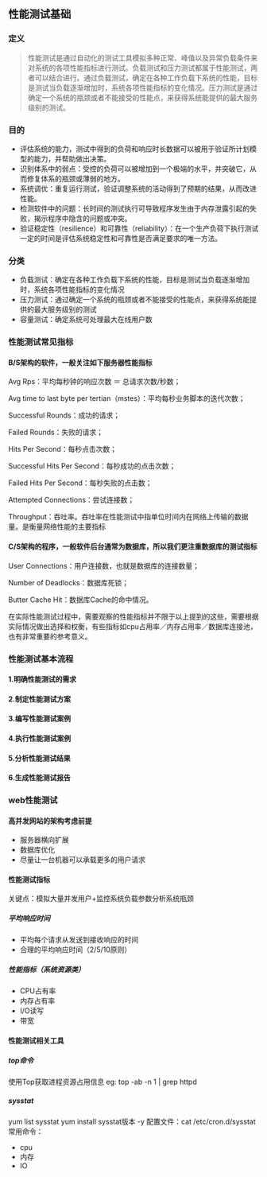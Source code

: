 
## 性能测试基础
### 定义
>性能测试是通过自动化的测试工具模拟多种正常、峰值以及异常负载条件来对系统的各项性能指标进行测试。负载测试和压力测试都属于性能测试，两者可以结合进行。通过负载测试，确定在各种工作负载下系统的性能，目标是测试当负载逐渐增加时，系统各项性能指标的变化情况。压力测试是通过确定一个系统的瓶颈或者不能接受的性能点，来获得系统能提供的最大服务级别的测试。
### 目的
* 评估系统的能力，测试中得到的负荷和响应时长数据可以被用于验证所计划模型的能力，并帮助做出决策。
* 识别体系中的弱点：受控的负荷可以被增加到一个极端的水平，并突破它，从而修复体系的瓶颈或薄弱的地方。
* 系统调优：重复运行测试，验证调整系统的活动得到了预期的结果，从而改进性能。
* 检测软件中的问题：长时间的测试执行可导致程序发生由于内存泄露引起的失败，揭示程序中隐含的问题或冲突。
* 验证稳定性（resilience）和可靠性（reliability）：在一个生产负荷下执行测试一定的时间是评估系统稳定性和可靠性是否满足要求的唯一方法。
### 分类
* 负载测试：确定在各种工作负载下系统的性能，目标是测试当负载逐渐增加时，系统各项性能指标的变化情况
* 压力测试：通过确定一个系统的瓶颈或者不能接受的性能点，来获得系统能提供的最大服务级别的测试
* 容量测试：确定系统可处理最大在线用户数
### 性能测试常见指标
#### B/S架构的软件，一般关注如下服务器性能指标
Avg Rps：平均每秒钟的响应次数 ＝ 总请求次数/秒数；

Avg time to last byte per tertian（mstes）：平均每秒业务脚本的迭代次数；

Successful Rounds：成功的请求；

Failed Rounds：失败的请求；

Hits Per Second：每秒点击次数；

Successful Hits Per Second：每秒成功的点击次数；

Failed Hits Per Second：每秒失败的点击数；

Attempted Connections：尝试连接数；

Throughput：吞吐率。吞吐率在性能测试中指单位时间内在网络上传输的数据量。是衡量网络性能的主要指标
#### C/S架构的程序，一般软件后台通常为数据库，所以我们更注重数据库的测试指标
User Connections：用户连接数，也就是数据库的连接数量；

Number of Deadlocks：数据库死锁；

Butter Cache Hit：数据库Cache的命中情况。

在实际性能测试过程中，需要观察的性能指标并不限于以上提到的这些，需要根据实际情况做出选择和权衡，有些指标如cpu占用率／内存占用率／数据库连接池，也有非常重要的参考意义。
### 性能测试基本流程
#### 1.明确性能测试的需求
#### 2.制定性能测试方案
#### 3.编写性能测试案例
#### 4.执行性能测试案例
#### 5.分析性能测试结果
#### 6.生成性能测试报告
### web性能测试
#### 高并发网站的架构考虑前提
* 服务器横向扩展
* 数据库优化
* 尽量让一台机器可以承载更多的用户请求
#### 性能测试指标
关键点：模拟大量并发用户+监控系统负载参数分析系统瓶颈   
##### 平均响应时间
* 平均每个请求从发送到接收响应的时间
* 合理的平均响应时间（2/5/10原则）
##### 性能指标（系统资源类）
* CPU占有率
* 内存占有率
* I/O读写
* 带宽
#### 性能测试相关工具
##### top命令
使用Top获取进程资源占用信息
eg: top -ab -n 1 | grep httpd
##### sysstat
yum list sysstat
yum install sysstat版本 -y
配置文件：cat /etc/cron.d/sysstat
常用命令：
* cpu
* 内存
* IO



